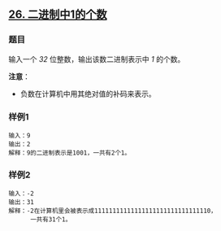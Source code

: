 ## [26. 二进制中1的个数](https://www.acwing.com/problem/content/25/)

### 题目

输入一个 *32* 位整数，输出该数二进制表示中 *1* 的个数。

**注意**：

- 负数在计算机中用其绝对值的补码来表示。

### 样例1

```
输入：9
输出：2
解释：9的二进制表示是1001，一共有2个1。
```

### 样例2

```
输入：-2
输出：31
解释：-2在计算机里会被表示成11111111111111111111111111111110，
      一共有31个1。
```
